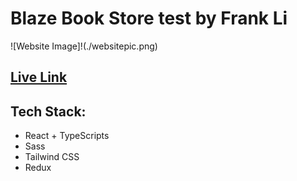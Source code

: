 # Blaze Book Store test by Frank Li

![Website Image]!(./websitepic.png)

## [Live Link](https://blazebookstorefr.netlify.app/)

## Tech Stack: 

- React + TypeScripts
- Sass
- Tailwind CSS
- Redux
